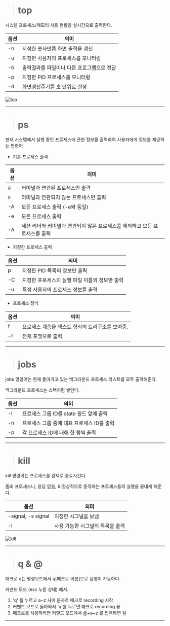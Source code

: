 ># **top**

시스템 프로세스/메모리 사용 현황을 실시간으로 출력한다.

|옵션|의미|  
|---|---|
|-n|지정한 숫자만큼 화면 출력을 갱신|
|-u|지정한 사용자의 프로세스를 모니터링|
|-b|출력결과를 파일이나 다른 프로그램으로 전달|
|-p|지정한 PID 프로세스를 모니터링|
|-d|화면갱신주기를 초 단위로 설정|

![top](https://user-images.githubusercontent.com/106798938/171818387-183e8018-f2bc-4d4d-bb6b-0ae5e005c2de.png)

---

># **ps**

현재 시스템에서 실행 중인 프로세스에 관한 정보를 출력하여 사용자에게 정보를 제공하는 명령어

+ 기본 프로세스 출력

|옵션|의미|
|---|---|
|a|터미널과 연관된 프로세스만 출력|
|x|터미널과 연관되지 않는 프로세스만 출력|
|-A|모든 프로세스 출력 (-e와 동일)|
|-e|모든 프로세스 출력|
|-a|세션 리더와 커미널과 연관되지 않은 프로세스를 제외하고 모든 프로세스를 출력|

+ 지정한 프로세스 출력

|옵션|의미|
|---|---| 
|p|지정한 PID 목록의 정보만 출력|
|-C|지정한 프로세스의 실행 파일 이름의 정보만 출력|
|-u|특정 사용자의 프로세스 정보를 출력|

+ 프로세스 장식

|옵션|의미|
|---|---|
|f|프로세스 계층을 텍스트 형식의 트리구조를 보여줌.|
|-f|전체 포맷으로 출력|

---

># **jobs**

jobs 명령어는 현재 돌아가고 있는 백그라운드 프로세스 리스트를 모두 출력해준다.

백그라운드 프로세스는 스택처럼 쌓인다.

|옵션|의미|
|---|---|
|-l|프로세스 그룹 ID를 state 필드 앞에 출력|
|-n|프로세스 그룹 중에 대표 프로세스 ID를 출력|
|-p|각 프로세스 ID에 대해 한 행씩 출력|

---

># **kill**

kill 명령어는 프로세스를 강제로 종료시킨다.

좀비 프로세스나, 응답 없음, 비정상적으로 동작하는 프로세스들의 실행을 끝내게 해준다.

|옵션|의미|
|---|---|
|-signal, -s signal|지정한 시그널을 보냄|
|-l|사용 가능한 시그널의 목록을 출력|

![kill](https://user-images.githubusercontent.com/106798938/171818338-bbaf0d09-ffe0-45e0-a4fe-39805b74adbb.png)

---

># **q & @**

매크로 q는 명령모드에서 q[매크로 이름]으로 실행이 가능하다. 

커맨드 모드 (esc 누른 상태) 에서.
1) 'q' 를 누르고 a~z 사이 문자로 매크로 recording 시작
2) 커맨드 모드로 돌아와서 'q'를 누르면 매크로 recording 끝
3) 매크로를 사용하려면 커맨드 모드에서 @+a~z 를 입력하면 됨


---
